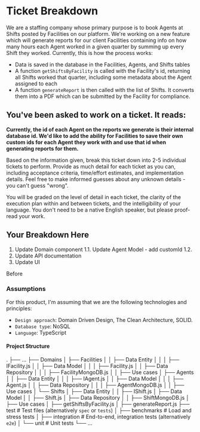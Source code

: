 # Ticket Breakdown
We are a staffing company whose primary purpose is to book Agents at Shifts posted by Facilities on our platform. We're working on a new feature which will generate reports for our client Facilities containing info on how many hours each Agent worked in a given quarter by summing up every Shift they worked. Currently, this is how the process works:

- Data is saved in the database in the Facilities, Agents, and Shifts tables
- A function `getShiftsByFacility` is called with the Facility's id, returning all Shifts worked that quarter, including some metadata about the Agent assigned to each
- A function `generateReport` is then called with the list of Shifts. It converts them into a PDF which can be submitted by the Facility for compliance.

## You've been asked to work on a ticket. It reads:

**Currently, the id of each Agent on the reports we generate is their internal database id. We'd like to add the ability for Facilities to save their own custom ids for each Agent they work with and use that id when generating reports for them.**


Based on the information given, break this ticket down into 2-5 individual tickets to perform. Provide as much detail for each ticket as you can, including acceptance criteria, time/effort estimates, and implementation details. Feel free to make informed guesses about any unknown details - you can't guess "wrong".

You will be graded on the level of detail in each ticket, the clarity of the execution plan within and between tickets, and the intelligibility of your language. You don't need to be a native English speaker, but please proof-read your work.

## Your Breakdown Here

1. Update Domain component
  1.1. Update Agent Model - add customId
  1.2. 
2. Update API documentation
3. Update UI


Before 

### Assumptions

For this product, I'm assuming that we are the following technologies and principles:

- `Design approach`: Domain Driven Design, The Clean Architecture, SOLID.
- `Database type`: NoSQL
- `Language`: TypeScript

#### Project Structure

.
├── ...
├── Domains
│   ├── Facilities
│   │   ├── Data Entity
│   │   │   ├── IFacility.js
│   │   ├── Data Model
│   │   │   ├── Facility.js
│   │   ├── Data Repository
│   │   │   ├── FacilityMongoDB.js
│   │   ├── Use cases
│   ├── Agents
│   │   ├── Data Entity
│   │   │   ├── IAgent.js
│   │   ├── Data Model
│   │   │   ├── Agent.js
│   │   ├── Data Repository
│   │   │   ├── AgentMongoDB.js
│   │   ├── Use cases
│   └── Shifts
│       ├── Data Entity
│       │   ├── IShift.js
│       ├── Data Model
│       │   ├── Shift.js
│       ├── Data Repository
│       │   ├── ShiftMongoDB.js
│       ├── Use cases
│           ├── getShiftsByFacility.js
│           ├── generateReport.js
├── test                    # Test files (alternatively `spec` or `tests`)
│   ├── benchmarks          # Load and stress tests
│   ├── integration         # End-to-end, integration tests (alternatively `e2e`)
│   └── unit                # Unit tests
└── ...

